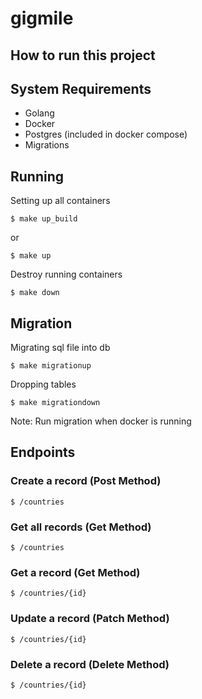 # gigmile




## How to run this project

## System Requirements

- Golang
- Docker
- Postgres (included in docker compose)
- Migrations

## Running

Setting up all containers

```console
$ make up_build
```

or 


```console
$ make up
```


Destroy running containers

```console
$ make down
```


## Migration

Migrating sql file into db

```console
$ make migrationup
```

Dropping tables 

```console
$ make migrationdown
```
Note: Run migration when docker is running

## Endpoints

### Create a record (Post Method)
```console
$ /countries
```
### Get all records (Get Method)
```console
$ /countries
```
### Get a record (Get Method)
```console
$ /countries/{id}
```
### Update a record (Patch Method)
```console
$ /countries/{id}
```
### Delete a record (Delete Method)
```console
$ /countries/{id}
```


